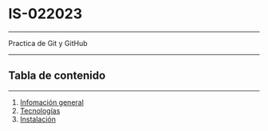 # IS-022023
***
Practica de Git y GitHub
***
## Tabla de contenido
***
1. [Infomación general](#general-info)
2. [Tecnologías](#technologies)
3. [Instalación](#installation)
